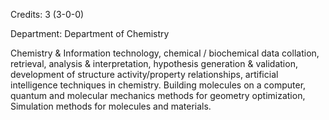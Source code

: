 Credits: 3 (3-0-0)

Department: Department of Chemistry

Chemistry & Information technology, chemical / biochemical data collation, retrieval, analysis & interpretation, hypothesis generation & validation, development of structure activity/property relationships, artificial intelligence techniques in chemistry. Building molecules on a computer, quantum and molecular mechanics methods for geometry optimization, Simulation methods for molecules and materials.